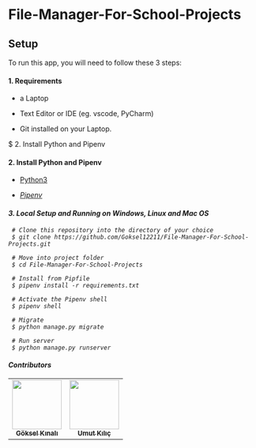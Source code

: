 

# File-Manager-For-School-Projects

## Setup
To run this app, you will need to follow these 3 steps:

#### 1. Requirements
- a Laptop

- Text Editor or IDE (eg. vscode, PyCharm)

- Git installed on your Laptop.

 $ 2. Install Python and Pipenv
  


#### 2. Install Python and Pipenv
- <a href="https://www.python.org/downloads/release/python-3101/">Python3<i height="28"></a>

- <a href="https://pipenv-es.readthedocs.io/es/stable/">Pipenv<i height="28"></a>
#### 3. Local Setup and Running on Windows, Linux and Mac OS

 ``` 
  # Clone this repository into the directory of your choice
  $ git clone https://github.com/Goksel12211/File-Manager-For-School-Projects.git
   
  # Move into project folder
  $ cd File-Manager-For-School-Projects
  
  # Install from Pipfile
  $ pipenv install -r requirements.txt 
  
  # Activate the Pipenv shell
  $ pipenv shell
 
  # Migrate 
  $ python manage.py migrate
 
  # Run server
  $ python manage.py runserver
 
  ```
#### Contributors
  <table>
  <tr>
    <td align="center"><a href="https://github.com/Goksel12211"><img src="https://avatars.githubusercontent.com/Goksel12211?v=4" width="100px;" alt=""/><br /><sub><b>Göksel Kınalı</b></sub></a><br /></td>
    <td align="center"><a href="https://github.com/Umut-Kilic"><img src="https://avatars.githubusercontent.com/Umut-Kilic?v=4s=100" width="100px;" alt=""/><br /><sub><b>Umut Kılıç </b></sub></a><br /></td>

  </tr>
  
</table>

